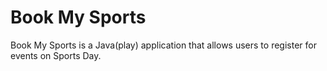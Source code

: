 # Book My Sports
Book My Sports is a Java(play) application that allows users to register for events on Sports Day.